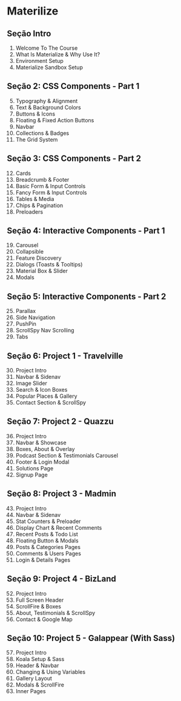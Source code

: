 # Materilize

## Seção Intro
1. Welcome To The Course
2. What Is Materialize & Why Use It?
3. Environment Setup
4. Materialize Sandbox Setup

## Seção 2: CSS Components - Part 1
5. Typography & Alignment
6. Text & Background Colors
7. Buttons & Icons
8. Floating & Fixed Action Buttons
9. Navbar
10. Collections & Badges
11. The Grid System

## Seção 3: CSS Components - Part 2
12. Cards
13. Breadcrumb & Footer
14. Basic Form & Input Controls
15. Fancy Form & Input Controls
16. Tables & Media
17. Chips & Pagination
18. Preloaders

## Seção 4: Interactive Components - Part 1
19. Carousel
20. Collapsible
21. Feature Discovery
22. Dialogs (Toasts & Tooltips)
23. Material Box & Slider
24. Modals

## Seção 5: Interactive Components - Part 2
25. Parallax
26. Side Navigation
27. PushPin
28. ScrollSpy Nav Scrolling
29. Tabs

## Seção 6: Project 1 - Travelville
30. Project Intro
31. Navbar & Sidenav
32. Image Slider
33. Search & Icon Boxes
34. Popular Places & Gallery
35. Contact Section & ScrollSpy

## Seção 7: Project 2 - Quazzu
36. Project Intro
37. Navbar & Showcase
38. Boxes, About & Overlay
39. Podcast Section & Testimonials Carousel
40. Footer & Login Modal
41. Solutions Page
42. Signup Page

## Seção 8: Project 3 - Madmin
43. Project Intro
44. Navbar & Sidenav
45. Stat Counters & Preloader
46. Display Chart & Recent Comments
47. Recent Posts & Todo List
48. Floating Button & Modals
49. Posts & Categories Pages
50. Comments & Users Pages
51. Login & Details Pages

## Seção 9: Project 4 - BizLand
52. Project Intro
53. Full Screen Header
54. ScrollFire & Boxes
55. About, Testimonials & ScrollSpy
56. Contact & Google Map

## Seção 10: Project 5 - Galappear (With Sass)
57. Project Intro
58. Koala Setup & Sass
59. Header & Navbar
60. Changing & Using Variables
61. Gallery Layout
62. Modals & ScrollFire
63. Inner Pages